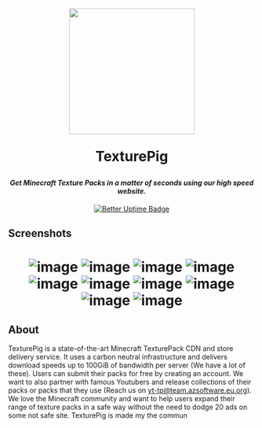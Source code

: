 <h1 align="center">
<img src="https://texturepig.com/assets/img/icons/output500.png" width="256" margin-top="10px"/><br />

**TexturePig**

</h1>
<h4 align="center" style="font-weight: bold; font-style: italic;"> Get Minecraft Texture Packs in a matter of seconds using our high speed website. </h4>


<div align="center">

[![Better Uptime Badge](https://betteruptime.com/status-badges/v1/monitor/aq7y.svg)](https://betteruptime.com/?utm_source=status_badge)

</div>

## Screenshots

<h1 align="center">


![image](https://user-images.githubusercontent.com/66299945/147602963-67a65ed9-456a-46ff-b0f1-bba2f2d91517.png)
![image](https://user-images.githubusercontent.com/66299945/147603862-70f1198c-8a61-46b6-8f54-0237191a565a.png)
![image](https://user-images.githubusercontent.com/66299945/150398466-1178dc9a-af68-4811-80ae-f100c1d79195.png)
![image](https://user-images.githubusercontent.com/66299945/148690328-8020d553-89aa-466c-a37c-935b2bb44e52.png)
![image](https://user-images.githubusercontent.com/66299945/148690372-eaea1d7e-4684-42a4-b417-77890f82a5b9.png)
![image](https://user-images.githubusercontent.com/66299945/148690319-cc60c440-90ca-4438-8063-f7f3670c4a4c.png)
![image](https://user-images.githubusercontent.com/66299945/148652236-666a9f94-be7b-4b53-ae9b-4d2788e5657a.png)
![image](https://user-images.githubusercontent.com/66299945/147604003-0159a4d0-7303-4723-997a-cfbba00d5404.png)
![image](https://user-images.githubusercontent.com/66299945/147604041-4c8708b4-4db7-4beb-890a-9c0cebc249b8.png)
![image](https://user-images.githubusercontent.com/66299945/147604062-713e78a2-d6cd-4a19-82db-88ba5a80a4e7.png)

  
</div>

## About
TexturePig is a state-of-the-art Minecraft TexturePack CDN and store delivery service. It uses a carbon neutral infrastructure and delivers download speeds up to 100GiB of bandwidth per server (We have a lot of these). Users can submit their packs for free by creating an account. We want to also partner with famous Youtubers and release collections of their packs or packs that they use (Reach us on yt-tp@team.azsoftware.eu.org). We love the Minecraft community and want to help users expand their range of texture packs in a safe way without the need to dodge 20 ads on some not safe site. TexturePig is made my the commun
